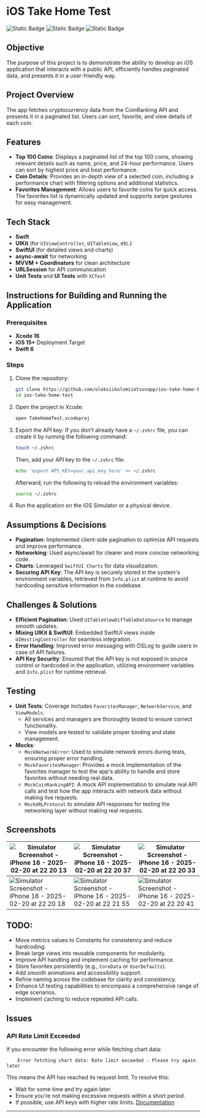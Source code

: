 # iOS Take Home Test

![Static Badge](https://img.shields.io/badge/coverage-97%2C8%25-mint) 
![Static Badge](https://img.shields.io/badge/Deployment_Target-iOS%2015%2B-green)
![Static Badge](https://img.shields.io/badge/Swift-6.0-indigo)

## Objective
The purpose of this project is to demonstrate the ability to develop an iOS application that interacts with a public API, efficiently handles paginated data, and presents it in a user-friendly way.

## Project Overview
The app fetches cryptocurrency data from the CoinRanking API and presents it in a paginated list. Users can sort, favorite, and view details of each coin.

## Features
- **Top 100 Coins**: Displays a paginated list of the top 100 coins, showing relevant details such as name, price, and 24-hour performance. Users can sort by highest price and best performance.
- **Coin Details**: Provides an in-depth view of a selected coin, including a performance chart with filtering options and additional statistics.
- **Favorites Management**: Allows users to favorite coins for quick access. The favorites list is dynamically updated and supports swipe gestures for easy management.

## Tech Stack
- **Swift**
- **UIKit** (for `UIViewController`, `UITableView`, etc.)
- **SwiftUI** (for detailed views and charts)
- **async-await** for networking
- **MVVM + Coordinators** for clean architecture
- **URLSession** for API communication
- **Unit Tests** and **UI Tests** with `XCTest`

## Instructions for Building and Running the Application

### Prerequisites
- **Xcode 16**
- **iOS 15+** Deployment Target
- **Swift 6**

### Steps
1. Clone the repository:

   ```sh
   git clone https://github.com/oleksiikolomiietssnapp/ios-take-home-test.git
   cd ios-take-home-test
   ```
   
2. Open the project in Xcode:
   ```sh
   open TakeHomeTest.xcodeproj
   ```
   
3. Export the API key:
    If you don’t already have a `~/.zshrc` file, you can create it by running the following command:
    ```sh
    touch ~/.zshrc
    ```
    
    Then, add your API key to the `~/.zshrc` file:
    ```sh
    echo 'export API_KEY=your_api_key_here' >> ~/.zshrc
    ```
    
    Afterward, run the following to reload the environment variables:
    ```sh
    source ~/.zshrc
    ```
    
4. Run the application on the iOS Simulator or a physical device.

## Assumptions & Decisions
- **Pagination**: Implemented client-side pagination to optimize API requests and improve performance.
- **Networking**: Used async/await for clearer and more concise networking code.
- **Charts**: Leveraged `SwiftUI Charts` for data visualization.
- **Securing API Key**: The API key is securely stored in the system's environment variables, retrieved from `Info.plist` at runtime to avoid hardcoding sensitive information in the codebase.

## Challenges & Solutions
- **Efficient Pagination**: Used `UITableViewDiffableDataSource` to manage smooth updates.
- **Mixing UIKit & SwiftUI**: Embedded SwiftUI views inside `UIHostingController` for seamless integration.
- **Error Handling**: Improved error messaging with OSLog to guide users in case of API failures.
- **API Key Security**: Ensured that the API key is not exposed in source control or hardcoded in the application, utilizing environment variables and `Info.plist` for runtime retrieval.

## Testing
- **Unit Tests**: Coverage includes `FavoritesManager`, `NetworkService`, and `ViewModels`. 
  - All services and managers are thoroughly tested to ensure correct functionality.
  - View models are tested to validate proper binding and state management.
- **Mocks**: 
  - `MockNetworkError`: Used to simulate network errors during tests, ensuring proper error handling.
  - `MockFavoritesManager`: Provides a mock implementation of the favorites manager to test the app's ability to handle and store favorites without needing real data.
  - `MockCoinRankingAPI`: A mock API implementation to simulate real API calls and test how the app interacts with network data without making live requests.
  - `MockURLProtocol` to simulate API responses for testing the networking layer without making real requests.
  
## Screenshots
| ![Simulator Screenshot - iPhone 16 - 2025-02-20 at 22 20 13](https://github.com/user-attachments/assets/1605f467-ac6a-499e-a5b3-53a7f65d15f2) | ![Simulator Screenshot - iPhone 16 - 2025-02-20 at 22 20 37](https://github.com/user-attachments/assets/1cf5d393-eae1-4694-a128-68e72af8bd19) | ![Simulator Screenshot - iPhone 16 - 2025-02-20 at 22 20 33](https://github.com/user-attachments/assets/fa46be1e-7bca-486f-8166-b58b5cbc8949) |
| --- | --- | --- |
| ![Simulator Screenshot - iPhone 16 - 2025-02-20 at 22 20 18](https://github.com/user-attachments/assets/a5f1b171-c487-4394-a5f6-98541af58057) | ![Simulator Screenshot - iPhone 16 - 2025-02-20 at 22 21 55](https://github.com/user-attachments/assets/5f14fb9c-4722-4ec3-8122-4fe45f8d8d4e) | ![Simulator Screenshot - iPhone 16 - 2025-02-20 at 22 20 41](https://github.com/user-attachments/assets/a4ff4d88-7379-4a29-877a-087f008bc81b) |

## TODO:
- Move metrics values to Constants for consistency and reduce hardcoding.
- Break large views into reusable components for modularity.
- Improve API handling and implement caching for performance.
- Store favorites persistently (e.g., `CoreData` or `UserDefaults`).
- Add smooth animations and accessibility support.
- Refine naming across the codebase for clarity and consistency.
- Enhance UI testing capabilities to encompass a comprehensive range of edge scenarios. 
- Implement caching to reduce repeated API calls.
  
## Issues

### API Rate Limit Exceeded  
If you encounter the following error while fetching chart data:  
```
    Error fetching chart data: Rate limit exceeded - Please try again later
```
This means the API has reached its request limit. To resolve this:  
- Wait for some time and try again later.  
- Ensure you're not making excessive requests within a short period.  
- If possible, use API keys with higher rate limits. 
[Documentation](https://developers.coinranking.com/api/documentation/rate-limit)

---

